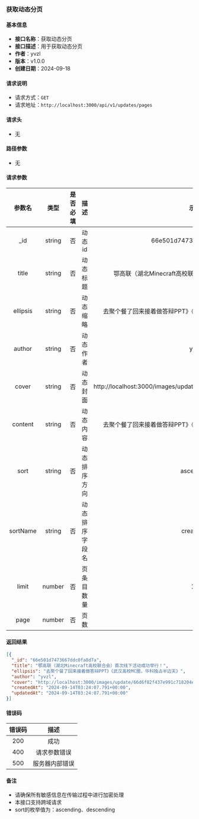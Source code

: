 ### 获取动态分页

#### 基本信息

- **接口名称**：获取动态分页
- **接口描述**：用于获取动态分页
- **作者**：yvzl
- **版本**：v1.0.0
- **创建日期**：2024-09-18

#### 请求说明

- 请求方式：`GET`
- 请求地址：`http://localhost:3000/api/v1/updates/pages`

#### 请求头

- 无

#### 路径参数

- 无

#### 请求参数

|   参数名    |   类型   | 是否必填 |   描述    |                                示例                                |
|:--------:|:------:|:----:|:-------:|:----------------------------------------------------------------:|
|   _id    | string |  否   |  动态id   |                     66e501d7473667ddc0fa8d7a                     |
|  title   | string |  否   |  动态标题   |                 鄂高联（湖北Minecraft高校联合会）首次线下活动成功举行！                 |
| ellipsis | string |  否   |  动态缩略   |                去聚个餐了回来接着做答辩PPT》《武汉高校MC圈，华科独占半边天》                 |
|  author  | string |  否   |  动态作者   |                               yvzl                               |
|  cover   | string |  否   |  动态封面   | http://localhost:3000/images/update/66d6f82f437e991c718204e4.jpg |
| content  | string |  否   |  动态内容   |                去聚个餐了回来接着做答辩PPT》《武汉高校MC圈，华科独占半边天》                 |
|   sort   | string |  否   | 动态排序方向  |                            ascending                             |
| sortName | string |  否   | 动态排序字段名 |                            createdAt                             |
|  limit   | number |  否   |  页条目数量  |                                10                                |
|   page   | number |  否   |   页数    |                                1                                 |

#### 返回结果

```json
[{
  "_id": "66e501d7473667ddc0fa8d7a",
  "title": "鄂高联（湖北Minecraft高校联合会）首次线下活动成功举行！",
  "ellipsis": "去聚个餐了回来接着做答辩PPT》《武汉高校MC圈，华科独占半边天》",
  "author": "yvzl",
  "cover": "http://localhost:3000/images/update/66d6f82f437e991c718204e4.jpg",
  "createdAt": "2024-09-14T03:24:07.791+00:00",
  "updatedAt": "2024-09-14T03:24:07.791+00:00"
}]
```

#### 错误码

| 错误码 |   描述    |
|:---:|:-------:|
| 200 |   成功    |
| 400 | 请求参数错误  |
| 500 | 服务器内部错误 |

#### 备注

- 请确保所有敏感信息在传输过程中进行加密处理
- 本接口支持跨域请求
- sort的枚举值为：ascending、descending
